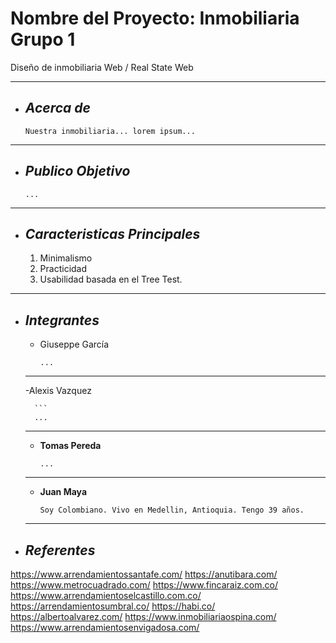 # Nombre del Proyecto: Inmobiliaria Grupo 1
Diseño de inmobiliaria Web  / Real State Web
___

+ ## ___Acerca de___
    ```
    Nuestra inmobiliaria... lorem ipsum...
___

+ ## ___Publico Objetivo___
    ```
    ...
___

+ ## ___Caracteristicas Principales___
    1. Minimalismo
    2. Practicidad
    3. Usabilidad basada en el Tree Test.
___

+ ## ___Integrantes___

    - Giuseppe García

        ```
        ...
    ___

   -Alexis Vazquez   

        ```
        ...
    ___

    - __Tomas Pereda__

        ```
        ...
    ___

    - __Juan Maya__

        ```
        Soy Colombiano. Vivo en Medellin, Antioquia. Tengo 39 años.
    ___

+ ## ___Referentes___

https://www.arrendamientossantafe.com/
https://anutibara.com/
https://www.metrocuadrado.com/
https://www.fincaraiz.com.co/
https://www.arrendamientoselcastillo.com.co/
https://arrendamientosumbral.co/
https://habi.co/
https://albertoalvarez.com/
https://www.inmobiliariaospina.com/
https://www.arrendamientosenvigadosa.com/
